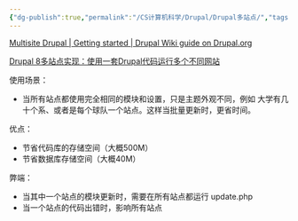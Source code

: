 ```yaml
---
{"dg-publish":true,"permalink":"/CS计算机科学/Drupal/Drupal多站点/","tags":["Drupal"],"noteIcon":"","created":"2024-04-17T15:17:23.000+08:00","updated":"2024-03-20T15:08:37.000+08:00"}
---
```



[Multisite Drupal | Getting started | Drupal Wiki guide on Drupal.org](https://www.drupal.org/docs/getting-started/multisite-drupal)

[Drupal 8多站点实现：使用一套Drupal代码运行多个不同网站](https://www.daweibro.com/node/167)

使用场景：

- 当所有站点都使用完全相同的模块和设置，只是主题外观不同，例如 大学有几十个系、或者是每个球队一个站点。这样当批量更新时，更省时间。

优点：

- 节省代码库的存储空间（大概500M）
- 节省数据库存储空间（大概40M）

弊端：

- 当其中一个站点的模块更新时，需要在所有站点都运行 update.php
- 当一个站点的代码出错时，影响所有站点